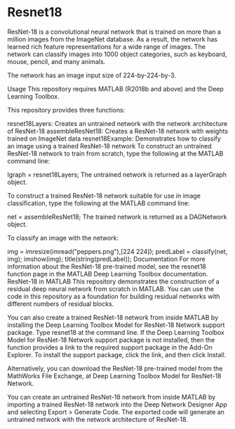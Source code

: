 # Resnet18
ResNet-18 is a convolutional neural network that is trained on more than a million images from the ImageNet database. As a result, the network has learned rich feature representations for a wide range of images. The network can classify images into 1000 object categories, such as keyboard, mouse, pencil, and many animals.

The network has an image input size of 224-by-224-by-3.

Usage
This repository requires MATLAB (R2018b and above) and the Deep Learning Toolbox.

This repository provides three functions:

resnet18Layers: Creates an untrained network with the network architecture of ResNet-18
assembleResNet18: Creates a ResNet-18 network with weights trained on ImageNet data
resnet18Example: Demonstrates how to classify an image using a trained ResNet-18 network
To construct an untrained ResNet-18 network to train from scratch, type the following at the MATLAB command line:

lgraph = resnet18Layers;
The untrained network is returned as a layerGraph object.

To construct a trained ResNet-18 network suitable for use in image classification, type the following at the MATLAB command line:

net = assembleResNet18;
The trained network is returned as a DAGNetwork object.

To classify an image with the network:

img = imresize(imread("peppers.png"),[224 224]);
predLabel = classify(net, img);
imshow(img);
title(string(predLabel));
Documentation
For more information about the ResNet-18 pre-trained model, see the resnet18 function page in the MATLAB Deep Learning Toolbox documentation.
ResNet-18 in MATLAB
This repository demonstrates the construction of a residual deep neural network from scratch in MATLAB. You can use the code in this repository as a foundation for building residual networks with different numbers of residual blocks.

You can also create a trained ResNet-18 network from inside MATLAB by installing the Deep Learning Toolbox Model for ResNet-18 Network support package. Type resnet18 at the command line. If the Deep Learning Toolbox Model for ResNet-18 Network support package is not installed, then the function provides a link to the required support package in the Add-On Explorer. To install the support package, click the link, and then click Install.

Alternatively, you can download the ResNet-18 pre-trained model from the MathWorks File Exchange, at Deep Learning Toolbox Model for ResNet-18 Network.

You can create an untrained ResNet-18 network from inside MATLAB by importing a trained ResNet-18 network into the Deep Network Designer App and selecting Export > Generate Code. The exported code will generate an untrained network with the network architecture of ResNet-18.
